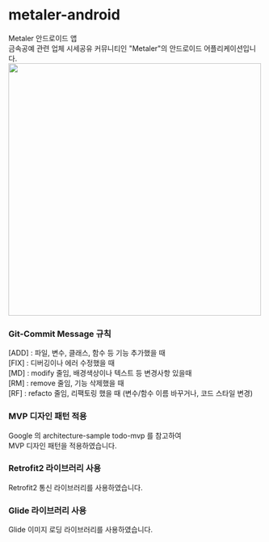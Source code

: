 # metaler-android
Metaler 안드로이드 앱   
금속공예 관련 업체 시세공유 커뮤니티인 "Metaler"의 안드로이드 어플리케이션입니다.
<image width="500" src="https://user-images.githubusercontent.com/58504556/93610157-acdb7500-fa07-11ea-9be9-d234c6ccd945.png">
   
### Git-Commit Message 규칙
[ADD] : 파일, 변수, 클래스, 함수 등 기능 추가했을 때   
[FIX] : 디버깅이나 에러 수정했을 때   
[MD] : modify 줄임, 배경색상이나 텍스트 등 변경사항 있을때   
[RM] : remove 줄임, 기능 삭제했을 때   
[RF] : refacto 줄임, 리팩토링 했을 때 (변수/함수 이름 바꾸거나, 코드 스타일 변경)   
   
### MVP 디자인 패턴 적용
Google 의 architecture-sample todo-mvp 를 참고하여   
MVP 디자인 패턴을 적용하였습니다.   

### Retrofit2 라이브러리 사용
Retrofit2 통신 라이브러리를 사용하였습니다.   
   
### Glide 라이브러리 사용
Glide 이미지 로딩 라이브러리를 사용하였습니다.   
